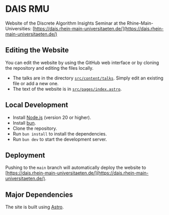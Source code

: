 # DAIS RMU

Website of the Discrete Algorithm Insights Seminar at the Rhine-Main-Universities:
[https://dais.rhein-main-universitaeten.de/](https://dais.rhein-main-universitaeten.de/)

## Editing the Website

You can edit the website by using the GitHub web interface or by cloning the repository and editing the files locally.

- The talks are in the directory [`src/content/talks`](src/content/talks). Simply edit an existing file or add a new one.
- The text of the website is in [`src/pages/index.astro`](src/pages/index.astro).

## Local Development

- Install [Node.js](https://nodejs.org/en/download/) (version 20 or higher).
- Install [bun](https://bun.sh/).
- Clone the repository.
- Run `bun install` to install the dependencies.
- Run `bun dev` to start the development server.

## Deployment

Pushing to the `main` branch will automatically deploy the website to [https://dais.rhein-main-universitaeten.de/](https://dais.rhein-main-universitaeten.de/).

## Major Dependencies

The site is built using [Astro](https://astro.build/).
